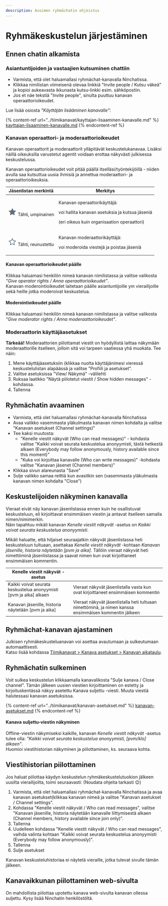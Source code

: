 ```yaml
---
description: Avoimen ryhmächatin ohjeistus
---
```


# Ryhmäkeskustelun järjestäminen

## Ennen chatin alkamista

### Asiantuntijoiden ja vastaajien kutsuminen chattiin

* Varmista, että olet haluamallasi ryhmächat-kanavalla Ninchatissa.&#x20;
* Klikkaa nimilistan viimeisenä olevaa linkkiä "Invite people / Kutsu väkeä" ja kopioi aukeavasta ikkunasta kutsu-linkki esim. sähköpostiin.
* Jos et näe tekstiä "Invite people", sinulta puuttuu kanavan operaattorioikeudet.

Lue lisää osiosta _"Käyttäjän lisääminen kanavalle"_:

{% content-ref url="../tiimikanavat/kayttajan-lisaaminen-kanavalle.md" %}
[kayttajan-lisaaminen-kanavalle.md](../tiimikanavat/kayttajan-lisaaminen-kanavalle.md)
{% endcontent-ref %}

### Kanavan operaattori- ja moderaattorioikeudet

Kanavan operaattorit ja moderaattorit ylläpitävät keskustelukanavaa. Lisäksi näillä oikeuksilla varustetut agentit voidaan erottaa näkyvästi julkisessa keskustelussa.

Kanavan operaattorioikeudet voit pitää päällä itselläsi/työntekijöillä - niiden avulla saa kutsuttua uusia ihmisiä ja annettua moderaattori- ja operaattorioikeuksia.

| Jäsenlistan merkintä                                                                    | Merkitys                                                                                                                                    |
| --------------------------------------------------------------------------------------- | ------------------------------------------------------------------------------------------------------------------------------------------- |
| <img src="../.gitbook/assets/operator.png" alt="" data-size="line"> Tähti, umpinainen   | <p>Kanavan operaattorikäyttäjä:</p><p>voi hallita kanavan asetuksia ja kutsua jäseniä</p><p>(eri oikeus kuin organisaation operaattori)</p> |
| <img src="../.gitbook/assets/moderator.png" alt="" data-size="line"> Tähti, reunustettu | <p>Kanavan moderaattorikäyttäjä:</p><p>voi moderoida viestejä ja poistaa jäseniä</p>                                                        |

#### Kanavan operaattorioikeudet päälle

Klikkaa haluamasi henkilön nimeä kanavan nimilistassa ja valitse valikosta _"Give operator rights / Anna operaattorioikeudet"_.\
Kanavan moderointioikeudet laitetaan päälle asiantuntijoille ym vierailijoille sekä heille jotka moderoivat keskustelua.

#### Moderointioikeudet päälle

Klikkaa haluamasi henkilön nimeä kanavan nimilistassa ja valitse valikosta _"Give moderator rights / Anna moderaattorioikeudet"_.

### Moderaattorin käyttäjäasetukset <a href="#moderaattorin-kayttajaasetukset" id="moderaattorin-kayttajaasetukset"></a>

**Tärkeää!** Moderaattorien piilottamat viestit on hyödyllistä laittaa näkymään moderaattorille itselleen, jolloin sitä voi tarpeen vaatiessa yhä muokata. Tee näin:

1. Mene käyttäjäasetuksiin (klikkaa nuolta käyttäjänimesi vieressä keskustelulistan alapäässä ja valitse "Profiili ja asetukset".
2. Valitse asetuksissa "View/ Näkymä" -välilehti
3. Ruksaa laatikko "Näytä piilotetut viestit / Show hidden messages" -kohdassa.
4. Tallenna

## Ryhmächatin avaaminen

* Varmista, että olet haluamallasi ryhmächat-kanavalla Ninchatissa
* Avaa valikko vasemmasta yläkulmasta kanavan nimen kohdalta ja valitse "Kanavan asetukset (Channel settings)"&#x20;
* Tee kaksi muutosta:&#x20;
  * "Kenelle viestit näkyvät (Who can read messages)" - kohdasta valitse "Kaikki voivat seurata keskustelua anonyymisti, tästä hetkestä alkaen (Everybody may follow anonymously, history available since this moment)"
  * "Kuka voi kirjoittaa kanavalle (Who can write messages)" -kohdasta valitse "Kanavan jäsenet (Channel members)"&#x20;
* Klikkaa sivun alareunasta "Save"&#x20;
* Sulje valikko samaa reittiä kun avasitkin sen (vasemmasta yläkulmasta kanavan nimen kohdalta "Close")

## Keskustelijoiden näkyminen kanavalla <a href="#keskustelijoiden-nakyminen-kanavalla" id="keskustelijoiden-nakyminen-kanavalla"></a>

Vieraat eivät näy kanavan jäsenlistassa ennen kuin he osallistuvat keskusteluun, eli kirjoittavat ensimmäisen viestin ja antavat itselleen samalla nimen/nimimerkin.\
Näin tapahtuu mikäli kanavan _Kenelle viestit näkyvät_ -asetus on _Kaikki voivat seurata keskustelua anonyymisti_.

Mikäli haluatte, että hiljaiset seuraajatkin näkyvät jäsenlistassa heti keskusteluun tultuaan, asettakaa _Kenelle viestit näkyvät_ -kohtaan _Kanavan jäsenille, historia näytetään \[pvm ja aika]_. Tällöin vieraat näkyvät heti nimettöminä jäsenlistassa ja saavat nimen kun ovat kirjoittaneet ensimmäisen kommentin.

| Kenelle viestit näkyvät -asetus                                     |                                                                                                        |
| ------------------------------------------------------------------- | ------------------------------------------------------------------------------------------------------ |
| Kaikki voivat seurata keskustelua anonyymisti \[pvm ja aika] alkaen | Vieraat näkyvät jäsenlistalla vasta kun ovat kirjoittaneet ensimmäisen kommentin                       |
| Kanavan jäsenille, historia näytetään \[pvm ja aika]                | Vieraat näkyvät jäsenlistalla heti tultuaan nimettöminä, ja nimen kanssa ensimmäisen kommentin jälkeen |

## Ryhmächat-kanavan ajastaminen <a href="#ryhmachat-kanavan-ajastaminen" id="ryhmachat-kanavan-ajastaminen"></a>

Julkisen ryhmäkeskusteluanavan voi asettaa avautumaan ja sulkeutumaan automaattisesti.\
Katso lisää kohdassa [Tiimikanavat > Kanava asetukset > Kanavan aikataulu](https://ninchat.gitbook.io/ninchat-support/tiimikanavat/kanavan-asetukset#kanavan-aikataulu).

## Ryhmächatin sulkeminen <a href="#ryhmachatin-sulkeminen" id="ryhmachatin-sulkeminen"></a>

Voit sulkea keskustelun klikkaamalla kanavalikosta "Sulje kanava / Close channel". Tämän jälkeen uusien viestien kirjoittaminen on estetty ja kirjoituskentässä näkyy asetettu Kanava suljettu -viesti. Muuta viestiä halutessasi kanavan asetuksissa.

{% content-ref url="../tiimikanavat/kanavan-asetukset.md" %}
[kanavan-asetukset.md](../tiimikanavat/kanavan-asetukset.md)
{% endcontent-ref %}

#### Kanava suljettu-viestin näkyminen <a href="#kanava-suljettu-viestin-nakyminen" id="kanava-suljettu-viestin-nakyminen"></a>

Offline-viestin näkymiseksi kaikille, kanavan _Kenelle viestit näkyvät_ -asetus tulee olla: _"Kaikki voivat seurata keskustelua anonyymisti, \[pvm/klo] alkaen"_.\
Huomioi viestihistorian näkyminen ja piilottaminen, ks. seuraava kohta.

## Viestihistorian piilottaminen

Jos haluat piilottaa käydyn keskustelun ryhmäkeskustelutuokion jälkeen uusilta vierailijoilta, toimi seuraavasti: (Noudata ohjeita tarkasti :wink:)

1. Varmista, että olet haluamallasi ryhmächat-kanavalla Ninchatissa ja avaa kanavan asetukset(klikkaa kanavan nimeä ja valitse "Kanavan asetukset / Channel settings".
2. Kohdassa "Kenelle viestit näkyvät / Who can read messages", valitse "Kanavan jäsenille, historia näytetään kanavalle liittymisestä alkaen (Channel members, history available since join only)".
3. Tallenna
4. Uudelleen kohdassa "Kenelle viestit näkyvät / Who can read messages", vaihda valinta kohtaan "Kaikki voivat seurata keskustelua anonyymisti (Everybody may follow anonymously)".
5. Tallenna
6. Sulje asetukset

Kanavan keskusteluhistoriaa ei näytetä vieraille, jotka tulevat sivulle tämän jälkeen.

## Kanavaikkunan piilottaminen web-sivulta

On mahdollista piilottaa upotettu kanava web-sivulta kanavan ollessa suljettu. Kysy lisää Ninchatin henkilöstöltä.
